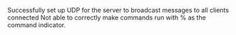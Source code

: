 Successfully set up UDP for the server to broadcast messages to all clients connected
Not able to correctly make commands run with % as the command indicator.
